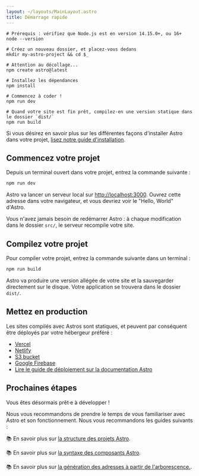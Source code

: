 ```yaml
---
layout: ~/layouts/MainLayout.astro
title: Démarrage rapide
---
```


```shell
# Prérequis : vérifiez que Node.js est en version 14.15.0+, ou 16+
node --version

# Créez un nouveau dossier, et placez-vous dedans
mkdir my-astro-project && cd $_

# Attention au décollage...
npm create astro@latest

# Installez les dépendances
npm install

# Commencez à coder !
npm run dev
```

```shell
# Quand votre site est fin prêt, compilez-en une version statique dans le dossier `dist/`
npm run build
```

Si vous désirez en savoir plus sur les différentes façons d'installer Astro dans votre projet, [lisez notre guide d'installation](/fr/installation).

## Commencez votre projet

Depuis un terminal ouvert dans votre projet, entrez la commande suivante :

```bash
npm run dev
```

Astro va lancer un serveur local sur [http://localhost:3000](http://localhost:3000). Ouvrez cette adresse dans votre navigateur, et vous devriez voir le "Hello, World" d'Astro.

Vous n'avez jamais besoin de redémarrer Astro : à chaque modification dans le dossier `src/`, le serveur recompile votre site.

## Compilez votre projet

Pour compiler votre projet, entrez la commande suivante dans un terminal :

```bash
npm run build
```

Astro va produire une version allégée de votre site et la sauvegarder directement sur le disque. Votre application se trouvera dans le dossier `dist/`.

## Mettez en production

Les sites compilés avec Astros sont statiques, et peuvent par conséquent être déployés par votre hébergeur préféré :

- [Vercel](https://vercel.com/)
- [Netlify](https://www.netlify.com/)
- [S3 bucket](https://aws.amazon.com/s3/)
- [Google Firebase](https://firebase.google.com/)
- [Lire le guide de déploiement sur la documentation Astro](/guides/deploy)

## Prochaines étapes

Vous êtes désormais prêt·e à développer !

Nous vous recommandons de prendre le temps de vous familiariser avec Astro et son fonctionnement. Nous vous recommandons les guides suivants :

📚 En savoir plus sur [la structure des projets Astro](/core-concepts/project-structure).

📚 En savoir plus sur [la syntaxe des composants Astro](/core-concepts/astro-components).

📚 En savoir plus sur [la génération des adresses à partir de l'arborescence.](/core-concepts/astro-pages).
